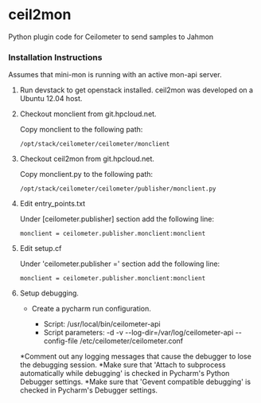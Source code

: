 ceil2mon
========

Python plugin code for Ceilometer to send samples to Jahmon

### Installation Instructions

Assumes that mini-mon is running with an active mon-api server.

1. Run devstack to get openstack installed.  ceil2mon was developed on a Ubuntu 12.04 host.

2.  Checkout monclient from git.hpcloud.net.
    
      Copy monclient to the following path:

        /opt/stack/ceilometer/ceilometer/monclient

3.  Checkout ceil2mon  from git.hpcloud.net.

      Copy monclient.py to the following path:
  
        /opt/stack/ceilometer/ceilometer/publisher/monclient.py

4.  Edit entry_points.txt

      Under [ceilometer.publisher] section add the following line:

        monclient = ceilometer.publisher.monclient:monclient


5.  Edit setup.cf

      Under 'ceilometer.publisher =' section add the following line:

        monclient = ceilometer.publisher.monclient:monclient


6.  Setup debugging.

    * Create a pycharm run configuration.
  
        - Script: /usr/local/bin/ceilometer-api
        - Script parameters:  -d -v --log-dir=/var/log/ceilometer-api --config-file /etc/ceilometer/ceilometer.conf
    
    *Comment out any logging messages that cause the debugger to lose the debugging session.
    *Make sure that 'Attach to subprocess automatically while debugging' is checked in Pycharm's Python Debugger settings.
    *Make sure that 'Gevent compatible debugging' is checked in Pycharm's Debugger settings.
  
  
  
